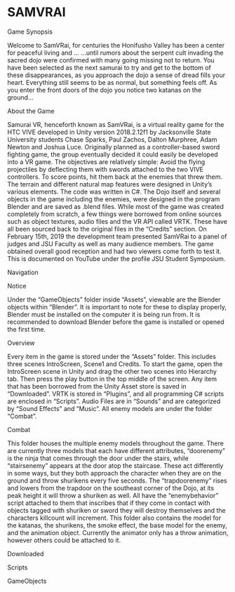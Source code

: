 # SAMVRAI
Game Synopsis

  Welcome to SamVRai, for centuries the Honifusho Valley has been a center for peaceful living and ... ...until rumors about the serpent cult invading the sacred dojo were confirmed with many going missing not to return. You have been selected as the next samurai to try and get to the bottom of these disappearances, as you approach the dojo a sense of dread fills your heart. Everything still seems to be as normal, but something feels off. As you enter the front doors of the dojo you notice two katanas on the ground...

About the Game
	
   Samurai VR, henceforth known as SamVRai, is a virtual reality game for the HTC VIVE developed in Unity version 2018.2.12f1 by Jacksonville State University students Chase Sparks, Paul Zachos, Dalton Murphree, Adam Newton and Joshua Luce. Originally planned as a controller-based sword fighting game, the group eventually decided it could easily be developed into a VR game. The objectives are relatively simple: Avoid the flying projectiles by deflecting them with swords attached to the two VIVE controllers. To score points, hit them back at the enemies that threw them.
  The terrain and different natural map features were designed in Unity’s various elements. The code was written in C#. The Dojo itself and several objects in the game including the enemies, were designed in the program Blender and are saved as .blend files. While most of the game was created completely from scratch, a few things were borrowed from online sources such as object textures, audio files and the VR API called VRTK. These have all been sourced back to the original files in the “Credits” section.
  On February 15th, 2019 the development team presented SamVRai to a panel of judges and JSU Faculty as well as many audience members. The game obtained overall good reception and had two viewers come forth to test it. This is documented on YouTube under the profile JSU Student Symposium.
  
Navigation
	
  Notice
	
  Under the “GameObjects” folder inside “Assets”, viewable are the Blender objects within “Blender”. It is important to note for these to display properly, Blender must be installed on the computer it is being run from. It is recommended to download Blender before the game is installed or opened the first time.
	
  Overview
  
  Every item in the game is stored under the “Assets” folder. This includes three scenes IntroScreen, Scene1 and Credits. To start the game, open the IntroScreen scene in Unity and drag the other two scenes into Hierarchy tab. Then press the play button in the top middle of the screen. 
  Any item that has been borrowed from the Unity Asset store is saved in “Downloaded”. VRTK is stored in “Plugins”, and all programming C# scripts are enclosed in “Scripts”. Audio Files are in “Sounds” and are categorized by “Sound Effects” and “Music”. All enemy models are under the folder “Combat”.












  Combat
  
  This folder houses the multiple enemy models throughout the game. There are currently three models that each have different attributes, “doorenemy” is the ninja that comes through the door under the stairs, while “stairsenemy” appears at the door atop the staircase. These act differently in some ways, but they both approach the character when they are on the ground and throw shurikens every five seconds. The “trapdoorenemy” rises and lowers from the trapdoor on the southeast corner of the Dojo, at its peak height it will throw a shuriken as well. All have the “enemybehavior” script attached to them that inscribes that if they come in contact with objects tagged with shuriken or sword they will destroy themselves and the characters killcount will increment. This folder also contains the model for the katanas, the shurikens, the smoke effect, the base model for the enemy, and the animation object. Currently the animator only has a throw animation, however others could be attached to it.
  
  Downloaded
	
  Scripts
	
  GameObjects
